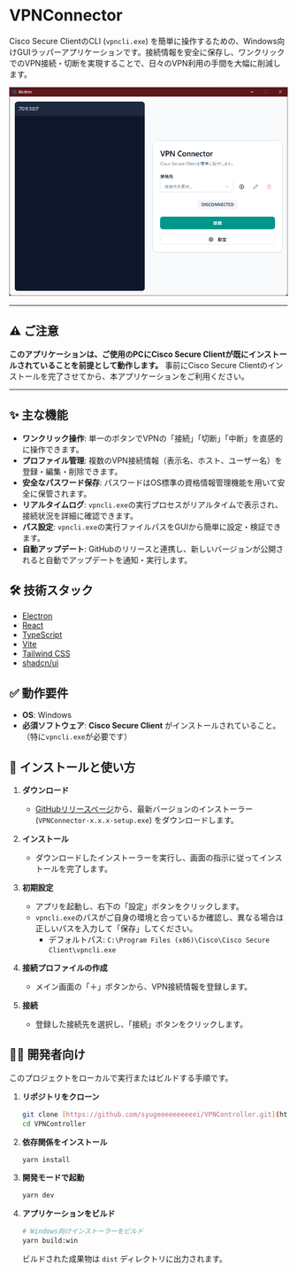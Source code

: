 # VPNConnector

Cisco Secure ClientのCLI (`vpncli.exe`) を簡単に操作するための、Windows向けGUIラッパーアプリケーションです。接続情報を安全に保存し、ワンクリックでのVPN接続・切断を実現することで、日々のVPN利用の手間を大幅に削減します。

![App Screenshot](./resources/app_home.png)

---

## ⚠️ ご注意

**このアプリケーションは、ご使用のPCにCisco Secure Clientが既にインストールされていることを前提として動作します。**
事前にCisco Secure Clientのインストールを完了させてから、本アプリケーションをご利用ください。

---

## ✨ 主な機能

- **ワンクリック操作**: 単一のボタンでVPNの「接続」「切断」「中断」を直感的に操作できます。
- **プロファイル管理**: 複数のVPN接続情報（表示名、ホスト、ユーザー名）を登録・編集・削除できます。
- **安全なパスワード保存**: パスワードはOS標準の資格情報管理機能を用いて安全に保管されます。
- **リアルタイムログ**: `vpncli.exe`の実行プロセスがリアルタイムで表示され、接続状況を詳細に確認できます。
- **パス設定**: `vpncli.exe`の実行ファイルパスをGUIから簡単に設定・検証できます。
- **自動アップデート**: GitHubのリリースと連携し、新しいバージョンが公開されると自動でアップデートを通知・実行します。

## 🛠️ 技術スタック

- [Electron](https://www.electronjs.org/)
- [React](https://reactjs.org/)
- [TypeScript](https://www.typescriptlang.org/)
- [Vite](https://vitejs.dev/)
- [Tailwind CSS](https://tailwindcss.com/)
- [shadcn/ui](https://ui.shadcn.com/)

## ✅ 動作要件

- **OS**: Windows
- **必須ソフトウェア**: **Cisco Secure Client** がインストールされていること。（特に`vpncli.exe`が必要です）

## 🚀 インストールと使い方

1.  **ダウンロード**
    - [GitHubリリースページ](https://github.com/syugeeeeeeeeeei/VPNController/releases)から、最新バージョンのインストーラー (`VPNConnector-x.x.x-setup.exe`) をダウンロードします。

2.  **インストール**
    - ダウンロードしたインストーラーを実行し、画面の指示に従ってインストールを完了します。

3.  **初期設定**
    - アプリを起動し、右下の「設定」ボタンをクリックします。
    - `vpncli.exe`のパスがご自身の環境と合っているか確認し、異なる場合は正しいパスを入力して「保存」してください。
      - デフォルトパス: `C:\Program Files (x86)\Cisco\Cisco Secure Client\vpncli.exe`

4.  **接続プロファイルの作成**
    - メイン画面の「＋」ボタンから、VPN接続情報を登録します。

5.  **接続**
    - 登録した接続先を選択し、「接続」ボタンをクリックします。

## 👨‍💻 開発者向け

このプロジェクトをローカルで実行またはビルドする手順です。

1.  **リポジトリをクローン**
    ```bash
    git clone [https://github.com/syugeeeeeeeeeei/VPNController.git](https://github.com/syugeeeeeeeeeei/VPNController.git)
    cd VPNController
    ```

2.  **依存関係をインストール**
    ```bash
    yarn install
    ```

3.  **開発モードで起動**
    ```bash
    yarn dev
    ```

4.  **アプリケーションをビルド**
    ```bash
    # Windows向けインストーラーをビルド
    yarn build:win
    ```
    ビルドされた成果物は `dist` ディレクトリに出力されます。
